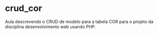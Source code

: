 # crud_cor
Aula descrevendo o CRUD de modelo para a tabela COR para o projeto da disciplina desenvolvimento web usando PHP.
